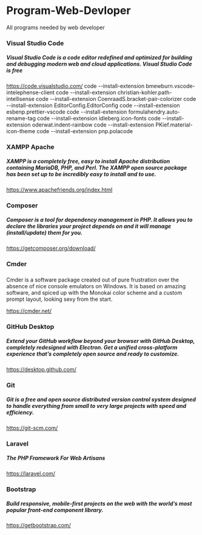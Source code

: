 # Program-Web-Devloper
All programs needed by web developer

### Visual Studio Code 
##### Visual Studio Code is a code editor redefined and optimized for building and debugging modern web and cloud applications. Visual Studio Code is free
https://code.visualstudio.com/
code --install-extension bmewburn.vscode-intelephense-client
code --install-extension christian-kohler.path-intellisense
code --install-extension CoenraadS.bracket-pair-colorizer
code --install-extension EditorConfig.EditorConfig
code --install-extension esbenp.prettier-vscode
code --install-extension formulahendry.auto-rename-tag
code --install-extension idleberg.icon-fonts
code --install-extension oderwat.indent-rainbow
code --install-extension PKief.material-icon-theme
code --install-extension pnp.polacode

### XAMPP Apache
##### XAMPP is a completely free, easy to install Apache distribution containing MariaDB, PHP, and Perl. The XAMPP open source package has been set up to be incredibly easy to install and to use.
https://www.apachefriends.org/index.html

### Composer 
##### Composer is a tool for dependency management in PHP. It allows you to declare the libraries your project depends on and it will manage (install/update) them for you.
https://getcomposer.org/download/

### Cmder 
##### 
Cmder is a software package created out of pure frustration over the absence of nice console emulators on Windows. It is based on amazing software, and spiced up with the Monokai color scheme and a custom prompt layout, looking sexy from the start.

https://cmder.net/

### GitHub Desktop
#####  Extend your GitHub workflow beyond your browser with GitHub Desktop, completely redesigned with Electron. Get a unified cross-platform experience that’s completely open source and ready to customize. 
https://desktop.github.com/

### Git 
#####  Git is a free and open source distributed version control system designed to handle everything from small to very large projects with speed and efficiency. 
https://git-scm.com/

### Laravel
##### The PHP Framework For Web Artisans

https://laravel.com/

### Bootstrap
#####  Build responsive, mobile-first projects on the web with the world’s most popular front-end component library. 
https://getbootstrap.com/
